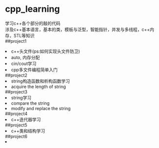 # cpp_learning  学习c++各个部分的敲的代码   涉及c++基本语言，基本的类，模板与泛型，智能指针，并发与多线程，c++内存，STL等知识  ##project1<li>c++头文件(ps:如何实现头文件防卫) </li><li>auto, 内存分配</li><li> cin/cout学习</li><li>cpp多文件编程简单入门 </li>##project2<li> string构造函数和析构函数学习</li><li>  acquire the length of string</li>##project3<li>  string学习 </li><li>  compare the string </li><li>  modify and replace the string</li>##project4<li>  c++迭代器学习</li> ##project5<li>  c++类和结构学习</li>##project6<li></li>